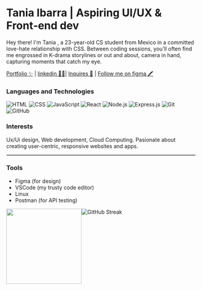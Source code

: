 # Tania Ibarra | Aspiring UI/UX & Front‑end dev

Hey there! I'm Tania , a 23-year-old CS student from Mexico in a committed  love-hate relationship with CSS. Between coding sessions, you'll often find me engrossed in K-drama storylines or out and about, camera in hand, capturing moments that catch my eye.

[Portfolio ✨](https://www.webpagetest.org/blank.html) | [linkedin 🧑‍💻](https://www.webpagetest.org/blank.html)| [Inquires 📧](apricato27@gmail.com) | [Follow me on figma 🖍️ ](https://figma.com/@bluebird3)

### Languages and Technologies
![HTML](https://img.shields.io/badge/-HTML-FFF?&logo=HTML5&logoColor=E34F26)
![CSS](https://img.shields.io/badge/-CSS-FFF?&logo=CSS3&logoColor=1572B6)
![JavaScript](https://img.shields.io/badge/-JavaScript-FFF?&logo=JavaScript&logoColor=F7DF1E)
![React](https://img.shields.io/badge/-React-FFF?&logo=React&logoColor=61DAFB)
![Node.js](https://img.shields.io/badge/-Node.js-FFF?&logo=Node.js&logoColor=8CC84B)
![Express.js](https://img.shields.io/badge/-Express.js-FFF?&logo=Express&logoColor=000000)
![Git](https://img.shields.io/badge/-Git-FFF?&logo=Git&logoColor=F05032)
![GitHub](https://img.shields.io/badge/-GitHub-FFF?&logo=GitHub&logoColor=181717)


### Interests
Ux/Ui design, Web development, Cloud Computing.
Pasionate about creating user-centric, responsive websites and apps.

<hr style="border: 1px solid #ccc;"/>

### Tools
- Figma (for design)
- VSCode (my trusty code editor)
- Linux 
- Postman (for API testing)


![GitHub Streak](https://github-readme-streak-stats.herokuapp.com/?user=apricato&theme=radical)                                                   <img style="float: left;" src="https://user-images.githubusercontent.com/5713670/87202985-820dcb80-c2b6-11ea-9f56-7ec461c497c3.gif" width="200">



